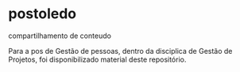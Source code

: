# postoledo
compartilhamento de conteudo

Para a pos de Gestão de pessoas, dentro da disciplica de Gestão de Projetos, foi disponibilizado material deste repositório.
